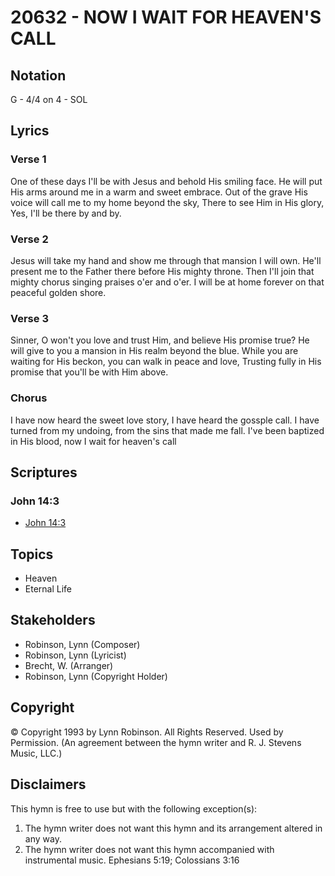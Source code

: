 # 20632 - NOW I WAIT FOR HEAVEN'S CALL

## Notation

G - 4/4 on 4 - SOL

## Lyrics

### Verse 1

One of these days I'll be with Jesus and behold His smiling face. He will put His arms around me in a warm and sweet embrace. Out of the grave His voice will call me to my home beyond the sky, There to see Him in His glory, Yes, I'll be there by and by.

### Verse 2

Jesus will take my hand and show me through that mansion I will own. He'll present me to the Father there before His mighty throne. Then I'll join that mighty chorus singing praises o'er and o'er. I will be at home forever on that peaceful golden shore.

### Verse 3

Sinner, O won't you love and trust Him, and believe His promise true? He will give to you a mansion in His realm beyond the blue. While you are waiting for His beckon, you can walk in peace and love, Trusting fully in His promise that you'll be with Him above.

### Chorus

I have now heard the sweet love story, I have heard the gossple call.  I have turned from my undoing, from the sins that made me fall. I've been baptized in His blood, now I wait for heaven's call


## Scriptures

### John 14:3

- [John 14:3](https://www.biblegateway.com/passage/?search=John%2014%3A3)


## Topics

- Heaven
- Eternal Life

## Stakeholders

- Robinson, Lynn (Composer)
- Robinson, Lynn (Lyricist)
- Brecht, W. (Arranger)
- Robinson, Lynn (Copyright Holder)

## Copyright

© Copyright 1993 by Lynn Robinson. All Rights Reserved. Used by Permission.
(An agreement between the hymn writer and R. J. Stevens Music, LLC.)

## Disclaimers

This hymn is free to use but with the following exception(s):
1. The hymn writer does not want this hymn and its arrangement altered in any way.
2. The hymn writer does not want this hymn accompanied with instrumental music.
Ephesians 5:19; Colossians 3:16

